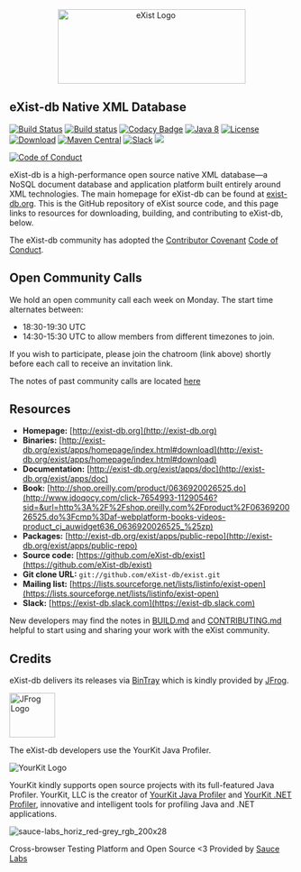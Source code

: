<div align="center" id="logo">
<a href="http://exist-db.org/" target="_blank">
<img src="https://raw.githubusercontent.com/eXist-db/exist/develop/exist-jetty-config/src/main/resources/webapp/logo.jpg" alt="eXist Logo" width="333" height="132"></img>
</a>
</div>

## eXist-db Native XML Database

[![Build Status](https://travis-ci.com/eXist-db/exist.png?branch=develop)](https://travis-ci.com/eXist-db/exist)
[![Build status](https://ci.appveyor.com/api/projects/status/27jtt2m7s4qvey11/branch/develop?svg=true)](https://ci.appveyor.com/project/AdamRetter/exist/branch/develop)
[![Codacy Badge](https://api.codacy.com/project/badge/Grade/c5d7a02842dd4a3c85b1b2ad421b0d13)](https://www.codacy.com/app/eXist-db/exist?utm_source=github.com&amp;utm_medium=referral&amp;utm_content=eXist-db/exist&amp;utm_campaign=Badge_Grade)
[![Java 8](https://img.shields.io/badge/java-8-blue.svg)](https://adoptopenjdk.net/)
[![License](https://img.shields.io/badge/license-LGPL%202.1-blue.svg)](https://www.gnu.org/licenses/lgpl-2.1.html)
[![Download](https://api.bintray.com/packages/existdb/releases/exist/images/download.svg)](https://bintray.com/existdb/releases/exist/_latestVersion)
[![Maven Central](https://maven-badges.herokuapp.com/maven-central/org.exist-db/exist/badge.svg)](https://search.maven.org/search?q=g:org.exist-db)
[![Slack](https://img.shields.io/badge/exist--db-slack-3e103f.svg)](https://exist-db.slack.com)
<a href="https://opencollective.com/existdb#backer">
		<img src="https://opencollective.com/existdb/backers/badge.svg">
	</a>

[![Code of Conduct](https://img.shields.io/badge/code%20of%20conduct-contributor%20covenant-%235e0d73.svg)](http://contributor-covenant.org/version/1/4/)

eXist-db is a high-performance open source native XML database—a NoSQL document database and application platform built entirely around XML technologies. The main homepage for eXist-db can be found at [exist-db.org](http://www.exist-db.org "eXist Homepage"). This is the GitHub repository of eXist source code, and this page links to resources for downloading, building, and contributing to eXist-db, below.

The eXist-db community has adopted the [Contributor Covenant](https://www.contributor-covenant.org/) [Code of Conduct](https://www.contributor-covenant.org/version/1/4/code-of-conduct).

## Open Community Calls
We hold an open community call each week on Monday. The start time alternates between:  
-   18:30-19:30 UTC
-   14:30-15:30 UTC
to allow members from different timezones to join.

If you wish to participate, please join the chatroom (link above) shortly before each call to receive an invitation link.

The notes of past community calls are located [here](https://drive.google.com/drive/folders/0B4NLNdpw86LPc2JsV294NDFfTjQ)

## Resources

-   **Homepage:** [http://exist-db.org](http://exist-db.org)
-   **Binaries:** [http://exist-db.org/exist/apps/homepage/index.html#download](http://exist-db.org/exist/apps/homepage/index.html#download)
-   **Documentation:** [http://exist-db.org/exist/apps/doc](http://exist-db.org/exist/apps/doc)
-   **Book:** [http://shop.oreilly.com/product/0636920026525.do](http://www.jdoqocy.com/click-7654993-11290546?sid=&url=http%3A%2F%2Fshop.oreilly.com%2Fproduct%2F0636920026525.do%3Fcmp%3Daf-webplatform-books-videos-product_cj_auwidget636_0636920026525_%25zp)
-   **Packages:** [http://exist-db.org/exist/apps/public-repo](http://exist-db.org/exist/apps/public-repo)
-   **Source code:** [https://github.com/eXist-db/exist](https://github.com/eXist-db/exist)
-   **Git clone URL:** `git://github.com/eXist-db/exist.git`
-   **Mailing list:** [https://lists.sourceforge.net/lists/listinfo/exist-open](https://lists.sourceforge.net/lists/listinfo/exist-open)
-   **Slack:** [https://exist-db.slack.com](https://exist-db.slack.com)

New developers may find the notes in [BUILD.md](https://github.com/eXist-db/exist/blob/develop/BUILD.md) and [CONTRIBUTING.md](https://github.com/eXist-db/exist/blob/develop/CONTRIBUTING.md) helpful to start using and sharing your work with the eXist community.

## Credits
eXist-db delivers its releases via [BinTray](https://bintray.com/) which is kindly provided by [JFrog](https://jfrog.com/).

<img src="https://bintray.com/assets/layout/jfrog_green_footer_logo-676d1edce7dfe5980a3a56e134a0581b.png" alt="JFrog Logo" width="81" height="79"/>

The eXist-db developers use the YourKit Java Profiler.

<img src="https://www.yourkit.com/images/yklogo.png" alt="YourKit Logo"/>

YourKit kindly supports open source projects with its full-featured Java Profiler.
YourKit, LLC is the creator of <a href="https://www.yourkit.com/java/profiler/">YourKit Java Profiler</a>
and <a href="https://www.yourkit.com/.net/profiler/">YourKit .NET Profiler</a>,
innovative and intelligent tools for profiling Java and .NET applications.

![sauce-labs_horiz_red-grey_rgb_200x28](https://user-images.githubusercontent.com/6205362/49570521-27bcc400-f937-11e8-9bfd-1a3ffc721d3d.png)

Cross-browser Testing Platform and Open Source <3 Provided by [Sauce Labs](https://saucelabs.com)
